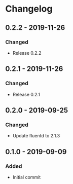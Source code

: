 # Changelog

## 0.2.2 - 2019-11-26
### Changed
- Release 0.2.2

## 0.2.1 - 2019-11-26
### Changed
- Release 0.2.1

## 0.2.0 - 2019-09-25
### Changed
- Update fluentd to 2.1.3

## 0.1.0 - 2019-09-09
### Added
- Initial commit